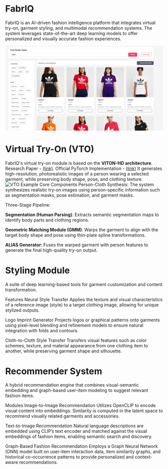 # FabrIQ
FabrIQ is an AI-driven fashion intelligence platform that integrates virtual try-on, garment styling, and multimodal recommendation systems. The system leverages state-of-the-art deep learning models to offer personalized and visually accurate fashion experiences.

![FabrIQ UI Example](assets/UI.jpg)
# Virtual Try-On (VTO)
FabrIQ's virtual try-on module is based on the **VITON-HD architecture**. Research Paper - [(link)](https://arxiv.org/abs/2103.16874). Official PyTorch Implementation - [(link)](https://github.com/shadow2496/VITON-HD) It generates high-resolution, photorealistic images of a person wearing a selected garment, while preserving body shape, pose, and clothing texture.
![VTO Example](assets/Screenshot-2025-07-22-051650.png)
Core Components
Person-Cloth Synthesis: The system synthesizes realistic try-on images using person-specific information such as segmentation masks, pose estimation, and garment masks.

Three-Stage Pipeline:

**Segmentation (Human Parsing)**: Extracts semantic segmentation maps to identify body parts and clothing regions.

**Geometric Matching Module (GMM)**: Warps the garment to align with the target body shape and pose using thin-plate spline transformations.

**ALIAS Generator**: Fuses the warped garment with person features to generate the final high-quality try-on output.

# Styling Module
A suite of deep learning-based tools for garment customization and content transformation.

Features
Neural Style Transfer
Applies the texture and visual characteristics of a reference image (style) to a target clothing image, allowing for unique stylized outputs.

Logo Imprint Generator
Projects logos or graphical patterns onto garments using pixel-level blending and refinement models to ensure natural integration with folds and contours.

Cloth-to-Cloth Style Transfer
Transfers visual features such as color schemes, texture, and material appearance from one clothing item to another, while preserving garment shape and silhouette.

# Recommender System
A hybrid recommendation engine that combines visual-semantic embedding and graph-based user-item modeling to suggest relevant fashion items.

Modules
Image-to-Image Recommendation
Utilizes OpenCLIP to encode visual content into embeddings. Similarity is computed in the latent space to recommend visually related garments and accessories.

Text-to-Image Recommendation
Natural language descriptions are embedded using CLIP’s text encoder and matched against the visual embeddings of fashion items, enabling semantic search and discovery.

Graph-Based Fashion Recommendation
Employs a Graph Neural Network (GNN) model built on user-item interaction data, item similarity graphs, and historical co-occurrence patterns to provide personalized and context-aware recommendations.

